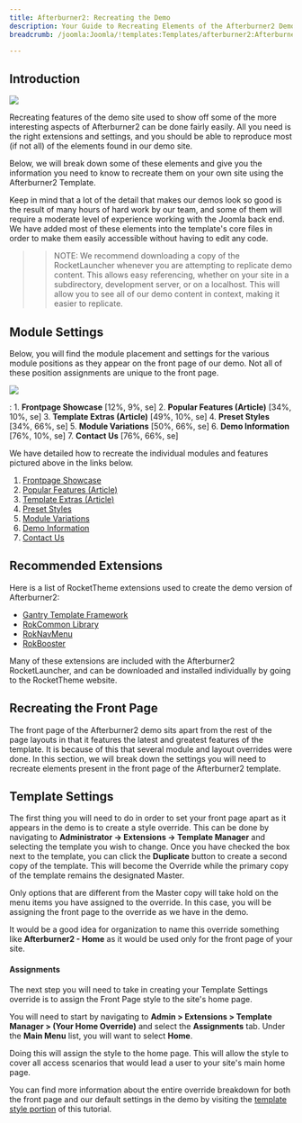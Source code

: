 ```yaml
---
title: Afterburner2: Recreating the Demo
description: Your Guide to Recreating Elements of the Afterburner2 Demo for Joomla
breadcrumb: /joomla:Joomla/!templates:Templates/afterburner2:Afterburner2

---
```


Introduction
-----

![][afterburner2]

Recreating features of the demo site used to show off some of the more interesting aspects of Afterburner2 can be done fairly easily. All you need is the right extensions and settings, and you should be able to reproduce most (if not all) of the elements found in our demo site. 

Below, we will break down some of these elements and give you the information you need to know to recreate them on your own site using the Afterburner2 Template.

Keep in mind that a lot of the detail that makes our demos look so good is the result of many hours of hard work by our team, and some of them will require a moderate level of experience working with the Joomla back end. We have added most of these elements into the template's core files in order to make them easily accessible without having to edit any code.

>> NOTE: We recommend downloading a copy of the RocketLauncher whenever you are attempting to replicate demo content. This allows easy referencing, whether on your site in a subdirectory, development server, or on a localhost. This will allow you to see all of our demo content in context, making it easier to replicate.

Module Settings
-----


Below, you will find the module placement and settings for the various module positions as they appear on the front page of our demo. Not all of these position assignments are unique to the front page.

![][Afterburner22]

:   1. **Frontpage Showcase**  [12%, 9%, se]
    2. **Popular Features (Article)**  [34%, 10%, se]
    3. **Template Extras (Article)**  [49%, 10%, se]
    4. **Preset Styles**  [34%, 66%, se]
    5. **Module Variations**  [50%, 66%, se]
    6. **Demo Information** [76%, 10%, se]
    7. **Contact Us** [76%, 66%, se]

We have detailed how to recreate the individual modules and features pictured above in the links below.

1. [Frontpage Showcase][module1]
2. [Popular Features (Article)][module2]
3. [Template Extras (Article)][module3]
4. [Preset Styles][module4]
5. [Module Variations][module5]
6. [Demo Information][module6]
7. [Contact Us][module7]

Recommended Extensions
-----

Here is a list of RocketTheme extensions used to create the demo version of Afterburner2:

* [Gantry Template Framework][gantry]
* [RokCommon Library](https://rockettheme.com/joomla/extensions/rokutilities)
* [RokNavMenu][roknavmenu]
* [RokBooster][rokbooster]

Many of these extensions are included with the Afterburner2 RocketLauncher, and can be downloaded and installed individually by going to the RocketTheme website.

Recreating the Front Page
-----

The front page of the Afterburner2 demo sits apart from the rest of the page layouts in that it features the latest and greatest features of the template. It is because of this that several module and layout overrides were done. In this section, we will break down the settings you will need to recreate elements present in the front page of the Afterburner2 template.

Template Settings
-----

The first thing you will need to do in order to set your front page apart as it appears in the demo is to create a style override. This can be done by navigating to **Administrator -> Extensions -> Template Manager** and selecting the template you wish to change.  Once you have checked the box next to the template, you can click the **Duplicate** button to create a second copy of the template. This will become the Override while the primary copy of the template remains the designated Master.

Only options that are different from the Master copy will take hold on the menu items you have assigned to the override. In this case, you will be assigning the front page to the override as we have in the demo.

It would be a good idea for organization to name this override something like **Afterburner2 - Home** as it would be used only for the front page of your site.

#### Assignments

The next step you will need to take in creating your Template Settings override is to assign the Front Page style to the site's home page. 

You will need to start by navigating to **Admin > Extensions > Template Manager > (Your Home Override)** and select the **Assignments** tab. Under the **Main Menu** list, you will want to select **Home**.

Doing this will assign the style to the home page. This will allow the style to cover all access scenarios that would lead a user to your site's main home page.

You can find more information about the entire override breakdown for both the front page and our default settings in the demo by visiting the [template style portion][demooverride] of this tutorial.

[gantry]: http://gantry.org/downloads
[afterburner2]: assets/afterburner22.jpeg
[afterburner22]: assets/afterburner2.jpeg
[demooverride]: demo_override.md
[roknavmenu]: http://www.rockettheme.com/joomla/extensions/roknavmenu
[rokbooster]: http://www.rockettheme.com/joomla/extensions/rokbooster
[module1]: demo_module_1.md
[module2]: demo_module_2.md
[module3]: demo_module_3.md
[module4]: demo_module_4.md
[module5]: demo_module_5.md
[module6]: demo_module_6.md
[module7]: demo_module_7.md
[module8]: demo_module_8.md
[module9]: demo_module_9.md
[module10]: demo_module_10.md
[module11]: demo_module_11.md
[module12]: demo_module_12.md
[module13]: demo_module_13.md
[module14]: demo_module_14.md
[module15]: demo_module_15.md
[icons]: http://fortawesome.github.io/Font-Awesome/icons/
[scroll]: assets/demo_2.jpeg